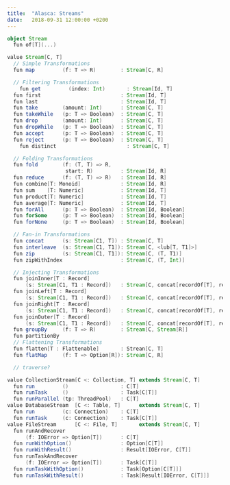 ```yaml
---
title:  "Alasca: Streams"
date:   2018-09-31 12:00:00 +0200
---
```



```scala
object Stream
  fun of[T](...)

value Stream[C, T]
  // Simple Transformations
  fun map         (f: T => R)        : Stream[C, R]

  // Filtering Transformations
	fun get         (index: Int)       : Stream[Id, T]
  fun first                          : Stream[Id, T]
  fun last                           : Stream[Id, T]
  fun take        (amount: Int)      : Stream[C, T]
  fun takeWhile   (p: T => Boolean)  : Stream[C, T]
  fun drop        (amount: Int)      : Stream[C, T]
  fun dropWhile   (p: T => Boolean)  : Stream[C, T]  
  fun accept      (p: T => Boolean)  : Stream[C, T]
  fun reject      (p: T => Boolean)  : Stream[C, T]
	fun distinct                       : Stream[C, T]

  // Folding Transformations
  fun fold        (f: (T, T) => R,
                   start: R)         : Stream[Id, R]
  fun reduce      (f: (T, T) => R)   : Stream[Id, R]
  fun combine[T: Monoid]             : Stream[Id, R]
  fun sum    [T: Numeric]            : Stream[Id, T]
  fun product[T: Numeric]            : Stream[Id, T]
  fun average[T: Numeric]            : Stream[Id, T]
  fun forAll      (p: T => Boolean)  : Stream[Id, Boolean]
  fun forSome     (p: T => Boolean)  : Stream[Id, Boolean]
  fun forNone     (p: T => Boolean)  : Stream[Id, Boolean]

  // Fan-in Transformations
  fun concat      (s: Stream[C1, T]) : Stream[C, T]
  fun interleave  (s: Stream[C1, T1]): Stream[C, <lub[T, T1]>]
  fun zip         (s: Stream[C1, T1]): Stream[C, (T, T1)]
  fun zipWithIndex                   : Stream[C, (T, Int)]

  // Injecting Transformations
  fun joinInner[T : Record]
      (s: Stream[C1, T1 : Record])   : Stream[C, concat[recordOf[T], recordOf[T1]]]
  fun joinLeft[T : Record]
      (s: Stream[C1, T1 : Record])   : Stream[C, concat[recordOf[T], recordOf[T1]]]
  fun joinRight[T : Record]
      (s: Stream[C1, T1 : Record])   : Stream[C, concat[recordOf[T], recordOf[T1]]]
  fun joinOuter[T : Record]
      (s: Stream[C1, T1 : Record])   : Stream[C, concat[recordOf[T], recordOf[T1]]]
  fun groupBy     (f: T => R)        : Stream[C, Stream[R]]
  fun partitionBy
  // Flattening Transformations
  fun flatten[T : Flattenable]       : Strean[C, T]
  fun flatMap     (f: T => Option[R]): Stream[C, R]

  // traverse?

value CollectionStream[C <: Collection, T] extends Stream[C, T]
  fun run         ()                 : C[T]
  fun runTask     ()                 : Task[C[T]]
  fun runParallel (tp: ThreadPool)   : C[T]
value DatabaseStream  [C <: Table, T]      extends Stream[C, T]
  fun run         (c: Connection)    : C[T]
  fun runTask     (c: Connection)    : Task[C[T]]
value FileStream      [C <: File, T]       extends Stream[C, T]
  fun runAndRecover
      (f: IOError => Option[T])      : C[T]
  fun runWithOption()                : Option[C[T]]
  fun runWithResult()                : Result[IOError, C[T]]
  fun runTaskAndRecover
      (f: IOError => Option[T])      : Task[C[T]]
  fun runTaskWithOption()            : Task[Option[C[T]]]
  fun runTaskWithResult()            : Task[Result[IOError, C[T]]]
```

<!--
#### Simple Transformations

- conflate
- conflateToLast
- conflateWithSeed
- dropAll
- dropLast
- dropWhile
- duplicate
- expand
- grouped
- groupedTo
- headAndTail
- logEvent
- multiply
- nop
- prefixAndTail
- prefixAndTailTo
- protect
- scan
- scanAsync
- slice
- sliceEvery
- sliding
- slidingTo
- takeEveryNth

#### Fan-Ins

- fanInConcat
- fanInMerge
- fanInRoundRobin
- fanInSorted
- fanInToTuple
- fanInToHList
- fanInToCoproduct
- fanInToProduct
- fanInToSum

Additionally these fan-in shortcut transformations are defined:

- orElse
- merge
- mergeSorted
- mergeToEither

#### Fan-Outs

- fanOutBroadcast
- fanOutBroadcastBuffered
- fanOutRoundRobin
- fanOutSequential
- fanOutSwitch
- fanOutToAny
- fanOutUnZip

#### Streams-of-Streams

##### Injecting Transformations

- injectBroadcast
- injectRoundRobin
- injectSequential
- injectToAny
- split
- splitAfter
- splitWhen
-->
